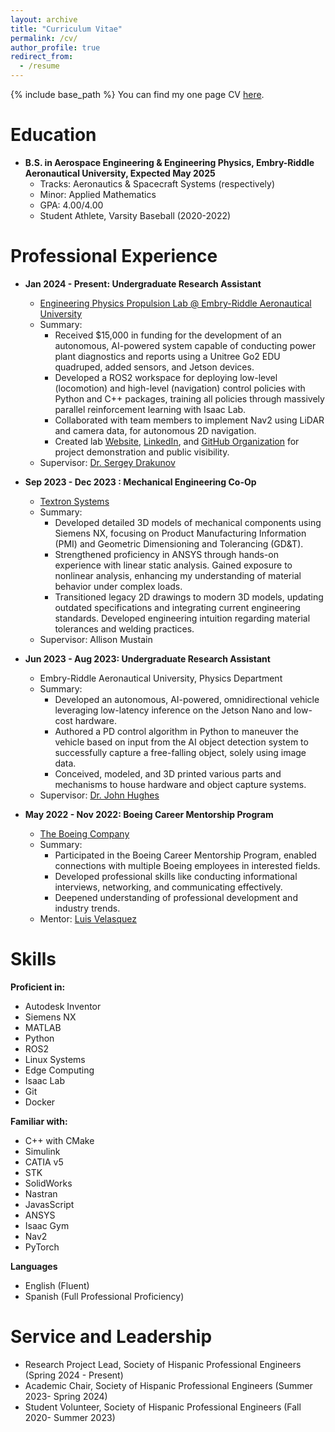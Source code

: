 ```yaml
---
layout: archive
title: "Curriculum Vitae"
permalink: /cv/
author_profile: true
redirect_from:
  - /resume
---
```


{% include base_path %}
You can find my one page CV [here](https://gabearod2.github.io/files/resume_fall_2024.pdf).


Education
======
* **B.S. in Aerospace Engineering & Engineering Physics, Embry-Riddle Aeronautical University, Expected May 2025**
  * Tracks: Aeronautics & Spacecraft Systems (respectively)
  * Minor: Applied Mathematics
  * GPA: 4.00/4.00
  * Student Athlete, Varsity Baseball (2020-2022)

Professional Experience
======
* **Jan 2024 - Present: Undergraduate Research Assistant**
  * [Engineering Physics Propulsion Lab @ Embry-Riddle Aeronautical University](https://eppl.us)
  * Summary: 
    * Received $15,000 in funding for the development of an autonomous, AI-powered system capable of conducting power plant diagnostics and reports using a Unitree Go2 EDU quadruped, added sensors, and Jetson devices.
    * Developed a ROS2 workspace for deploying low-level (locomotion) and high-level (navigation) control policies with Python and C++ packages, training all policies through massively parallel reinforcement learning with Isaac Lab.
    * Collaborated with team members to implement Nav2 using LiDAR and camera data, for autonomous 2D navigation.
    * Created lab [Website](https://eppl.us), [LinkedIn](https://linkedin.com/company/eppl-erau-db), and [GitHub Organization](https://github.com/eppl-erau-db) for project demonstration and public visibility. 
  * Supervisor: [Dr. Sergey Drakunov](https://faculty.erau.edu/Sergey.Drakunov)

* **Sep 2023 - Dec 2023 : Mechanical Engineering Co-Op**
  * [Textron Systems](https://www.textronsystems.com/)
  * Summary: 
    * Developed detailed 3D models of mechanical components using Siemens NX, focusing on Product Manufacturing Information (PMI) and Geometric Dimensioning and Tolerancing (GD&T). 
    * Strengthened proficiency in ANSYS through hands-on experience with linear static analysis. Gained exposure to nonlinear analysis, enhancing my understanding of material behavior under complex loads.
    * Transitioned legacy 2D drawings to modern 3D models, updating outdated specifications and integrating current engineering standards. Developed engineering intuition regarding material tolerances and welding practices.
  * Supervisor: Allison Mustain

* **Jun 2023 - Aug 2023: Undergraduate Research Assistant**
  * Embry-Riddle Aeronautical University, Physics Department
  * Summary:
    * Developed an autonomous, AI-powered, omnidirectional vehicle leveraging low-latency inference on the Jetson Nano and low-cost hardware. 
    * Authored a PD control algorithm in Python to maneuver the vehicle based on input from the AI object detection system to successfully capture a free-falling object, solely using image data. 
    * Conceived, modeled, and 3D printed various parts and mechanisms to house hardware and object capture systems.
  * Supervisor: [Dr. John Hughes](https://faculty.erau.edu/John.Hughes)

* **May 2022 - Nov 2022: Boeing Career Mentorship Program**
  * [The Boeing Company](https://www.boeing.com/)
  * Summary:
    * Participated in the Boeing Career Mentorship Program, enabled connections with multiple Boeing employees in interested fields.
    * Developed professional skills like conducting informational interviews, networking, and communicating effectively. 
    * Deepened understanding of professional development and industry trends.
  * Mentor: [Luis Velasquez](https://www.linkedin.com/in/luis-velasquez-7404058a/)
  
Skills
======

**Proficient in:**
* Autodesk Inventor
* Siemens NX
* MATLAB
* Python
* ROS2
* Linux Systems
* Edge Computing
* Isaac Lab
* Git
* Docker

**Familiar with:**
* C++ with CMake
* Simulink
* CATIA v5
* STK
* SolidWorks
* Nastran
* JavasScript
* ANSYS
* Isaac Gym
* Nav2
* PyTorch

**Languages**
* English (Fluent)
* Spanish (Full Professional Proficiency)
  
Service and Leadership
======
* Research Project Lead, Society of Hispanic Professional Engineers (Spring 2024 - Present)
* Academic Chair, Society of Hispanic Professional Engineers (Summer 2023- Spring 2024)
* Student Volunteer, Society of Hispanic Professional Engineers (Fall 2020- Summer 2023)

